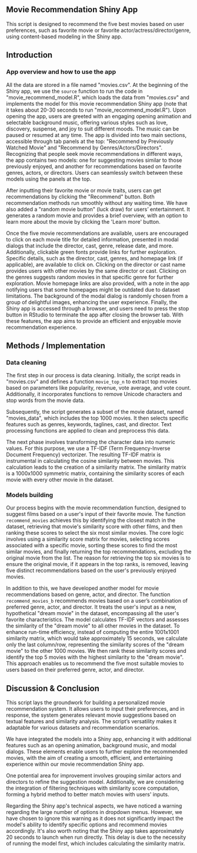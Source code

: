 Movie Recommendation Shiny App
-----------
This script is designed to recommend the five best movies based on user preferences, such as favorite movie or favorite actor/actress/director/genre, using content-based modeling in the Shiny app.

## Introduction

### App overview and how to use the app

All the data are stored in a file named "movies.csv". At the beginning of the Shiny app, we use the `source` function to run the code in "movie_recommend_model.R", which loads the data from "movies.csv" and implements the model for this movie recommendation Shiny app (note that it takes about 20-30 seconds to run "movie_recommend_model.R"). Upon opening the app, users are greeted with an engaging opening animation and selectable background music, offering various styles such as love, discovery, suspense, and joy to suit different moods. The music can be paused or resumed at any time. The app is divided into two main sections, accessible through tab panels at the top: "Recommend by Previously Watched Movie" and "Recommend by Genres/Actors/Directors". Recognizing that people seek movie recommendations in different ways, the app contains two models: one for suggesting movies similar to those previously enjoyed, and another for recommendations based on favorite genres, actors, or directors. Users can seamlessly switch between these models using the panels at the top.

After inputting their favorite movie or movie traits, users can get recommendations by clicking the "Recommend" button. Both recommendation methods run smoothly without any waiting time. We have also added a "random movie button" (luck draw) for users’ entertainment. It generates a random movie and provides a brief overview, with an option to learn more about the movie by clicking the 'Learn more' button.

Once the five movie recommendations are available, users are encouraged to click on each movie title for detailed information, presented in modal dialogs that include the director, cast, genre, release date, and more. Additionally, clickable green fonts provide links for further exploration. Specific details, such as the director, cast, genres, and homepage link (if applicable), are available to click on. Clicking on the director or cast name provides users with other movies by the same director or cast. Clicking on the genres suggests random movies in that specific genre for further exploration. Movie homepage links are also provided, with a note in the app notifying users that some homepages might be outdated due to dataset limitations. The background of the modal dialog is randomly chosen from a group of delightful images, enhancing the user experience. Finally, the Shiny app is accessed through a browser, and users need to press the stop button in RStudio to terminate the app after closing the browser tab. With these features, the app aims to provide an efficient and enjoyable movie recommendation experience.

## Methods / Implementation

### Data cleaning

The first step in our process is data cleaning. Initially, the script reads in "movies.csv" and defines a function `movie_top_n` to extract top movies based on parameters like popularity, revenue, vote average, and vote count. Additionally, it incorporates functions to remove Unicode characters and stop words from the movie data.

Subsequently, the script generates a subset of the movie dataset, named "movies_data", which includes the top 1000 movies. It then selects specific features such as genres, keywords, taglines, cast, and director. Text processing functions are applied to clean and preprocess this data.

The next phase involves transforming the character data into numeric values. For this purpose, we use a TF-IDF (Term Frequency-Inverse Document Frequency) vectorizer. The resulting TF-IDF matrix is instrumental in calculating the cosine similarity between movies. This calculation leads to the creation of a similarity matrix. The similarity matrix is a 1000x1000 symmetric matrix, containing the similarity scores of each movie with every other movie in the dataset.

### Models building
Our process begins with the movie recommendation function, designed to suggest films based on a user's input of their favorite movie. The function `recommend_movies` achieves this by identifying the closest match in the dataset, retrieving that movie's similarity score with other films, and then ranking these scores to select the six most similar movies. The core logic involves using a similarity score matrix for movies, selecting scores associated with a specific movie, sorting these scores to find the most similar movies, and finally returning the top recommendations, excluding the original movie from the list. The reason for retrieving the top six movies is to ensure the original movie, if it appears in the top ranks, is removed, leaving five distinct recommendations based on the user's previously enjoyed movies.

In addition to this, we have developed another model for movie recommendations based on genre, actor, and director. The function `recommend_movies_b` recommends movies based on a user’s combination of preferred genre, actor, and director. It treats the user's input as a new, hypothetical "dream movie" in the dataset, encompassing all the user's favorite characteristics. The model calculates TF-IDF vectors and assesses the similarity of the "dream movie" to all other movies in the dataset. To enhance run-time efficiency, instead of computing the entire 1001x1001 similarity matrix, which would take approximately 15 seconds, we calculate only the last column/row, representing the similarity scores of the "dream movie" to the other 1000 movies. We then rank these similarity scores and identify the top 5 movies with the highest similarity to the "dream movie". This approach enables us to recommend the five most suitable movies to users based on their preferred genre, actor, and director.


## Discussion & Conclusion

This script lays the groundwork for building a personalized movie recommendation system. It allows users to input their preferences, and in response, the system generates relevant movie suggestions based on textual features and similarity analysis. The script’s versatility makes it adaptable for various datasets and recommendation scenarios.

We have integrated the models into a Shiny app, enhancing it with additional features such as an opening animation, background music, and modal dialogs. These elements enable users to further explore the recommended movies, with the aim of creating a smooth, efficient, and entertaining experience within our movie recommendation Shiny app.

One potential area for improvement involves grouping similar actors and directors to refine the suggestion model. Additionally, we are considering the integration of filtering techniques with similarity score computation, forming a hybrid method to better match movies with users' inputs.

Regarding the Shiny app's technical aspects, we have noticed a warning regarding the large number of options in dropdown menus. However, we have chosen to ignore this warning as it does not significantly impact the model's ability to identify specific options and recommend movies accordingly. It's also worth noting that the Shiny app takes approximately 20 seconds to launch when run directly. This delay is due to the necessity of running the model first, which includes calculating the similarity matrix.
